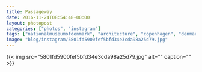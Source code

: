 ```yaml
---
title: Passageway
date: 2016-11-24T08:54:48+00:00
layout: photopost
categories: ["photos", "instagram"]
tags: ["nationalmuseumofdenmark", "architecture", "copenhagen", "denmark", "blackandwhite", "københavn"]
image: "blog/instagram/5801fd5900fef5bfd34e3cda98a25d79.jpg"
---
```


{{< img src="5801fd5900fef5bfd34e3cda98a25d79.jpg" alt="" caption="" >}}




